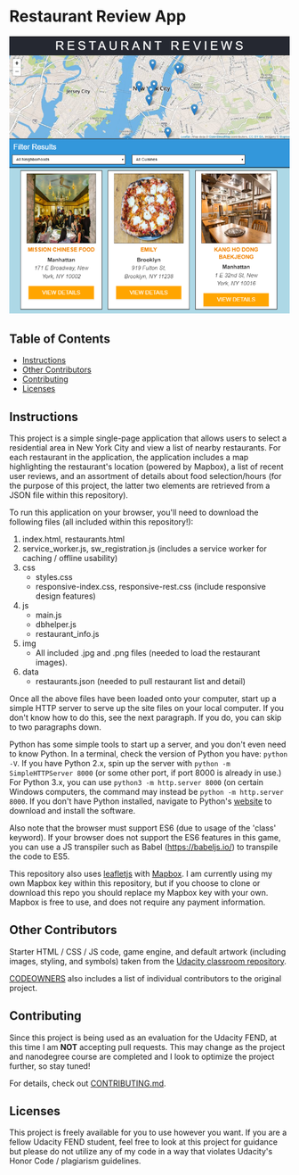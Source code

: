 # Restaurant Review App

![App Screenshot](app-screenshot.PNG)

## Table of Contents

* [Instructions](#instructions)
* [Other Contributors](#other-contributors)
* [Contributing](#contributing)
* [Licenses](#licenses)

## Instructions

This project is a simple single-page application that allows users to select a residential area in New York City and view a list of nearby restaurants. For each restaurant in the application, the application includes a map highlighting the restaurant's location (powered by Mapbox), a list of recent user reviews, and an assortment of details about food selection/hours (for the purpose of this project, the latter two elements are retrieved from a JSON file within this repository).

To run this application on your browser, you'll need to download the following files (all included within this repository!):
1. index.html, restaurants.html
2. service_worker.js, sw_registration.js (includes a service worker for caching / offline usability)
3. css
   * styles.css
   * responsive-index.css, responsive-rest.css (include responsive design features)
3. js
   * main.js
   * dbhelper.js
   * restaurant_info.js
4. img 
   * All included .jpg and .png files (needed to load the restaurant images). 
5. data
   * restaurants.json (needed to pull restaurant list and detail)

Once all the above files have been loaded onto your computer, start up a simple HTTP server to serve up the site files on your local computer. If you don't know how to do this, see the next paragraph. If you do, you can skip to two paragraphs down. 

Python has some simple tools to start up a server, and you don't even need to know Python. In a terminal, check the version of Python you have: `python -V`. If you have Python 2.x, spin up the server with `python -m SimpleHTTPServer 8000` (or some other port, if port 8000 is already in use.) For Python 3.x, you can use `python3 -m http.server 8000` (on certain Windows computers, the command may instead be `python -m http.server 8000`. If you don't have Python installed, navigate to Python's [website](https://www.python.org/) to download and install the software.

Also note that the browser must support ES6 (due to usage of the 'class' keyword). If your browser does not support the ES6 features in this game, you can use a JS transpiler such as Babel (https://babeljs.io/) to transpile the code to ES5.

This repository also uses [leafletjs](https://leafletjs.com/) with [Mapbox](https://www.mapbox.com/). I am currently using my own Mapbox key within this repository, but if you choose to clone or download this repo you should replace my Mapbox key with your own. Mapbox is free to use, and does not require any payment information. 

## Other Contributors

Starter HTML / CSS / JS code, game engine, and default artwork (including images, styling, and symbols) taken from the [Udacity classroom repository](https://github.com/udacity/mws-restaurant-stage-1).

[CODEOWNERS](CODEOWNERS) also includes a list of individual contributors to the original project.

## Contributing

Since this project is being used as an evaluation for the Udacity FEND, at this time I am **NOT** accepting pull requests. This may change as the project and nanodegree course are completed and I look to optimize the project further, so stay tuned!

For details, check out [CONTRIBUTING.md](CONTRIBUTING.md).

## Licenses

This project is freely available for you to use however you want. If you are a fellow Udacity FEND student, feel free to look at this project for guidance but please do not utilize any of my code in a way that violates Udacity's Honor Code / plagiarism guidelines.